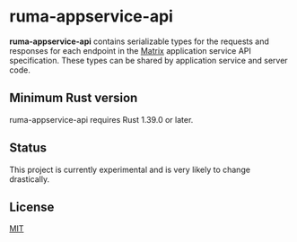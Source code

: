 # ruma-appservice-api

**ruma-appservice-api** contains serializable types for the requests and responses for each endpoint in the [Matrix](https://matrix.org/) application service API specification.
These types can be shared by application service and server code.

## Minimum Rust version

ruma-appservice-api requires Rust 1.39.0 or later.

## Status

This project is currently experimental and is very likely to change drastically.

## License

[MIT](http://opensource.org/licenses/MIT)
